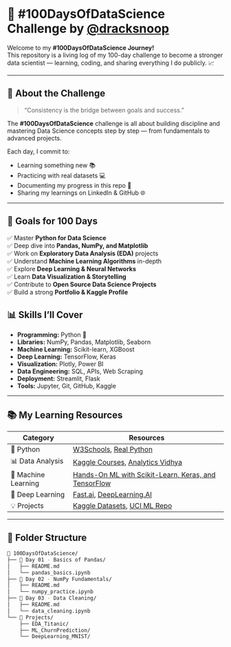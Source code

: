 # 🚀 #100DaysOfDataScience Challenge by [@dracksnoop](https://github.com/dracksnoop)

Welcome to my **#100DaysOfDataScience Journey!**  
This repository is a living log of my 100-day challenge to become a stronger data scientist — learning, coding, and sharing everything I do publicly. 📈  

---

## 🧠 About the Challenge

> “Consistency is the bridge between goals and success.”  

The **#100DaysOfDataScience** challenge is all about building discipline and mastering Data Science concepts step by step — from fundamentals to advanced projects.

Each day, I commit to:
- Learning something new 📚  
- Practicing with real datasets 💻  
- Documenting my progress in this repo 📝  
- Sharing my learnings on LinkedIn & GitHub 🌐  

---

## 🎯 Goals for 100 Days

✅ Master **Python for Data Science**  
✅ Deep dive into **Pandas, NumPy, and Matplotlib**  
✅ Work on **Exploratory Data Analysis (EDA)** projects  
✅ Understand **Machine Learning Algorithms** in-depth  
✅ Explore **Deep Learning & Neural Networks**  
✅ Learn **Data Visualization & Storytelling**  
✅ Contribute to **Open Source Data Science Projects**  
✅ Build a strong **Portfolio & Kaggle Profile**  



## 📊 Skills I’ll Cover

- **Programming:** Python 🐍  
- **Libraries:** NumPy, Pandas, Matplotlib, Seaborn  
- **Machine Learning:** Scikit-learn, XGBoost  
- **Deep Learning:** TensorFlow, Keras  
- **Visualization:** Plotly, Power BI  
- **Data Engineering:** SQL, APIs, Web Scraping  
- **Deployment:** Streamlit, Flask  
- **Tools:** Jupyter, Git, GitHub, Kaggle  

---

## 📚 My Learning Resources

| Category | Resources |
|-----------|------------|
| 📘 Python | [W3Schools](https://www.w3schools.com/python/), [Real Python](https://realpython.com/) |
| 📊 Data Analysis | [Kaggle Courses](https://www.kaggle.com/learn), [Analytics Vidhya](https://www.analyticsvidhya.com/) |
| 🤖 Machine Learning | [Hands-On ML with Scikit-Learn, Keras, and TensorFlow](https://www.oreilly.com/library/view/hands-on-machine-learning/) |
| 🧠 Deep Learning | [Fast.ai](https://course.fast.ai/), [DeepLearning.AI](https://www.deeplearning.ai/) |
| 💡 Projects | [Kaggle Datasets](https://www.kaggle.com/datasets), [UCI ML Repo](https://archive.ics.uci.edu/ml/index.php) |

---

## 🧩 Folder Structure

```bash
📂 100DaysOfDataScience/
├── 📁 Day 01 - Basics of Pandas/
│   ├── README.md
│   └── pandas_basics.ipynb
├── 📁 Day 02 - NumPy Fundamentals/
│   ├── README.md
│   └── numpy_practice.ipynb
├── 📁 Day 03 - Data Cleaning/
│   ├── README.md
│   └── data_cleaning.ipynb
└── 📁 Projects/
    ├── EDA_Titanic/
    ├── ML_ChurnPrediction/
    └── DeepLearning_MNIST/
